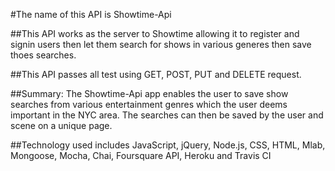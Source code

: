 #The name of this API is Showtime-Api



##This API works as the server to Showtime allowing it to register and signin users then let them search for shows in various generes then save thoes searches. 


##This API passes all test using GET, POST, PUT and DELETE request.

##Summary: The Showtime-Api app enables the user to save show searches from various entertainment genres which the user deems important in the NYC area. The searches can then be saved by the user and scene on a unique page.

##Technology used includes JavaScript, jQuery, Node.js, CSS, HTML, Mlab, Mongoose, Mocha, Chai, Foursquare API, Heroku and Travis CI